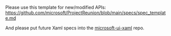 Please use this template for new/modified APIs:
https://github.com/microsoft/ProjectReunion/blob/main/specs/spec_template.md

And please put future Xaml specs into the
[microsoft-ui-xaml](https://github.com/microsoft/microsoft-ui-xaml)
repo.
